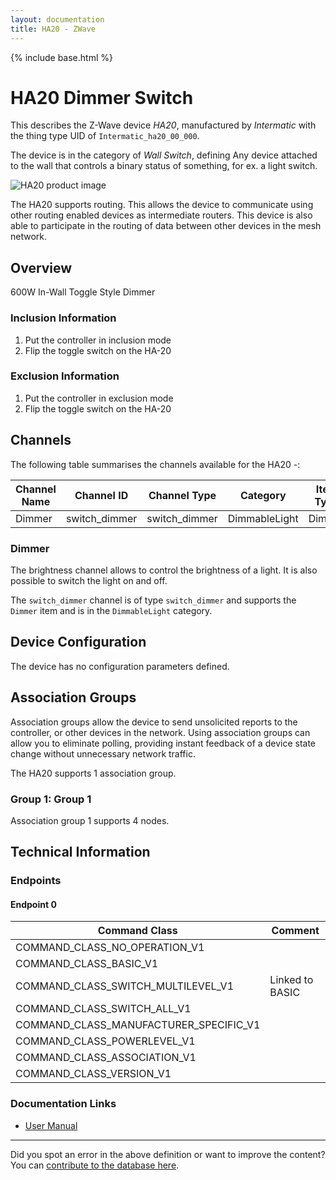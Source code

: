 ```yaml
---
layout: documentation
title: HA20 - ZWave
---
```


{% include base.html %}

# HA20 Dimmer Switch
This describes the Z-Wave device *HA20*, manufactured by *Intermatic* with the thing type UID of ```Intermatic_ha20_00_000```.

The device is in the category of *Wall Switch*, defining Any device attached to the wall that controls a binary status of something, for ex. a light switch.

![HA20 product image](https://opensmarthouse.org/assets/zwave/attachments/19/ha20.jpeg)


The HA20 supports routing. This allows the device to communicate using other routing enabled devices as intermediate routers.  This device is also able to participate in the routing of data between other devices in the mesh network.

## Overview

600W In-Wall Toggle Style Dimmer

### Inclusion Information

  1. Put the controller in inclusion mode
  2. Flip the toggle switch on the HA-20

### Exclusion Information

  1. Put the controller in exclusion mode
  2. Flip the toggle switch on the HA-20

## Channels

The following table summarises the channels available for the HA20 -:

| Channel Name | Channel ID | Channel Type | Category | Item Type |
|--------------|------------|--------------|----------|-----------|
| Dimmer | switch_dimmer | switch_dimmer | DimmableLight | Dimmer | 

### Dimmer
The brightness channel allows to control the brightness of a light.
            It is also possible to switch the light on and off.

The ```switch_dimmer``` channel is of type ```switch_dimmer``` and supports the ```Dimmer``` item and is in the ```DimmableLight``` category.



## Device Configuration

The device has no configuration parameters defined.

## Association Groups

Association groups allow the device to send unsolicited reports to the controller, or other devices in the network. Using association groups can allow you to eliminate polling, providing instant feedback of a device state change without unnecessary network traffic.

The HA20 supports 1 association group.

### Group 1: Group 1


Association group 1 supports 4 nodes.

## Technical Information

### Endpoints

#### Endpoint 0

| Command Class | Comment |
|---------------|---------|
| COMMAND_CLASS_NO_OPERATION_V1| |
| COMMAND_CLASS_BASIC_V1| |
| COMMAND_CLASS_SWITCH_MULTILEVEL_V1| Linked to BASIC|
| COMMAND_CLASS_SWITCH_ALL_V1| |
| COMMAND_CLASS_MANUFACTURER_SPECIFIC_V1| |
| COMMAND_CLASS_POWERLEVEL_V1| |
| COMMAND_CLASS_ASSOCIATION_V1| |
| COMMAND_CLASS_VERSION_V1| |

### Documentation Links

* [User Manual](https://www.opensmarthouse.org/zwavedatabase/19/ha20.pdf)

---

Did you spot an error in the above definition or want to improve the content?
You can [contribute to the database here](https://www.opensmarthouse.org/zwavedatabase/19).
